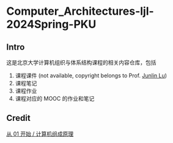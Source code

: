 # Computer_Architectures-ljl-2024Spring-PKU

## Intro

这是北京大学计算机组织与体系结构课程的相关内容仓库，包括

1. 课程课件 (not available, copyright belongs to Prof. [Junlin Lu](https://cs.pku.edu.cn/info/1219/2004.htm))
2. 课程笔记
3. 课程作业
4. 课程对应的 MOOC 的作业和笔记

## Credit

[从 01 开始 / 计算机组成原理](https://www.peterjxl.com/ComputerOrganization/PekingUniversity/)
